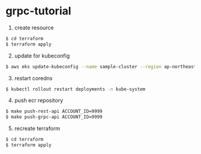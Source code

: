 # grpc-tutorial

1. create resource
```sh
$ cd terraform
$ terraform apply
```

2. update for kubeconfig
```sh
$ aws eks update-kubeconfig --name sample-cluster --region ap-northeast-1
```

3. restart coredns
```sh
$ kubectl rollout restart deployments -n kube-system
```

4. push ecr repository
```sh
$ make push-rest-api ACCOUNT_ID=9999
$ make push-grpc-api ACCOUNT_ID=9999
```

5. recreate terraform
```sh
$ cd terraform
$ terraform apply
```
